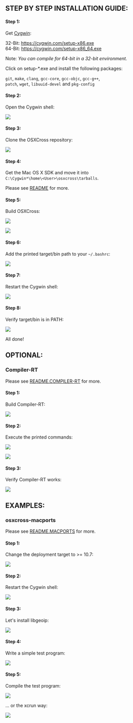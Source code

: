 ## STEP BY STEP INSTALLATION GUIDE: ##

#### Step 1: ####

Get [Cygwin](https://cygwin.com):

32-Bit: https://cygwin.com/setup-x86.exe  
64-Bit: https://cygwin.com/setup-x86_64.exe

Note: *You can compile for 64-bit in a 32-bit environment.*

Click on setup-*.exe and install the following packages:

`git`, `make`, `clang`, `gcc-core`, `gcc-objc`, `gcc-g++`,  
`patch`, `wget`, `libuuid-devel` and `pkg-config`

#### Step 2: ####

Open the Cygwin shell:

![](images/cygwin/osxcross/2.png)

#### Step 3: ####

Clone the OSXCross repository:

![](images/cygwin/osxcross/3.png)

#### Step 4: ####

Get the Mac OS X SDK and move it into  
`C:\Cygwin*\home\<User>\osxcross\tarballs`.

Please see [README](README.md) for more.

#### Step 5: ####

Build OSXCross:

![](images/cygwin/osxcross/5_1.png)

![](images/cygwin/osxcross/5_2.png)

#### Step 6: ####

Add the printed target/bin path to your `~/.bashrc`:

![](images/cygwin/osxcross/6.png)

#### Step 7: ####

Restart the Cygwin shell:

![](images/cygwin/osxcross/7.png)

#### Step 8: ####

Verify target/bin is in PATH:

![](images/cygwin/osxcross/8.png)

All done!

## OPTIONAL: ##

### Compiler-RT ###

Please see [README.COMPILER-RT](README.COMPILER-RT.md) for more.

#### Step 1: ####

Build Compiler-RT:

![](images/cygwin/compiler-rt/1.png)

#### Step 2: ####

Execute the printed commands:

![](images/cygwin/compiler-rt/2.png)

![](images/cygwin/compiler-rt/3.png)

#### Step 3: ####

Verify Compiler-RT works:

![](images/cygwin/compiler-rt/4.png)

## EXAMPLES: ###

### osxcross-macports ###

Please see [README.MACPORTS](README.MACPORTS.md) for more.

#### Step 1: ####

Change the deployment target to >= 10.7:

![](images/cygwin/macports/1.png)

#### Step 2: ####

Restart the Cygwin shell:

![](images/cygwin/macports/2.png)

#### Step 3: ####

Let's install libgeoip:

![](images/cygwin/macports/3.png)

#### Step 4: ####

Write a simple test program:

![](images/cygwin/macports/4.png)

#### Step 5: ####

Compile the test program:

![](images/cygwin/macports/5.png)

... or the xcrun way:

![](images/cygwin/macports/6.png)
